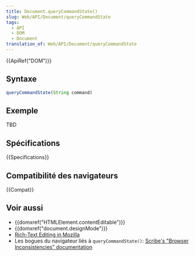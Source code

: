 ```yaml
---
title: Document.queryCommandState()
slug: Web/API/Document/queryCommandState
tags:
  - API
  - DOM
  - Document
translation_of: Web/API/Document/queryCommandState
---
```


{{ApiRef("DOM")}}

## Syntaxe

```js
queryCommandState(String command)
```

## Exemple

TBD

## Spécifications

{{Specifications}}

## Compatibilité des navigateurs

{{Compat}}

## Voir aussi

- {{domxref("HTMLElement.contentEditable")}}
- {{domxref("document.designMode")}}
- [Rich-Text Editing in Mozilla](/fr/docs/Web/Guide/HTML/Editable_content/Rich-Text_Editing_in_Mozilla)
- Les bogues du navigateur liés à `queryCommandState()`: [Scribe's "Browser Inconsistencies" documentation](https://github.com/guardian/scribe/blob/master/BROWSERINCONSISTENCIES.md#documentquerycommandstate)
